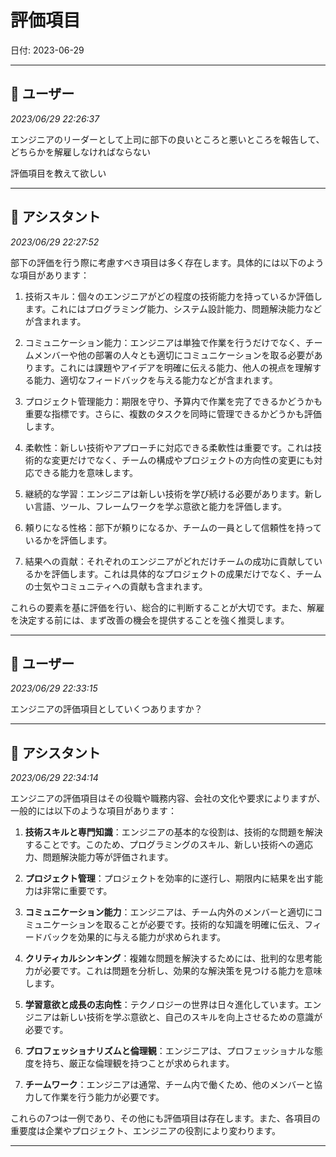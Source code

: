 # 評価項目

日付: 2023-06-29

---

## 👤 ユーザー
*2023/06/29 22:26:37*

エンジニアのリーダーとして上司に部下の良いところと悪いところを報告して、どちらかを解雇しなければならない

評価項目を教えて欲しい

---

## 🤖 アシスタント
*2023/06/29 22:27:52*

部下の評価を行う際に考慮すべき項目は多く存在します。具体的には以下のような項目があります：

1. 技術スキル：個々のエンジニアがどの程度の技術能力を持っているか評価します。これにはプログラミング能力、システム設計能力、問題解決能力などが含まれます。

2. コミュニケーション能力：エンジニアは単独で作業を行うだけでなく、チームメンバーや他の部署の人々とも適切にコミュニケーションを取る必要があります。これには課題やアイデアを明確に伝える能力、他人の視点を理解する能力、適切なフィードバックを与える能力などが含まれます。

3. プロジェクト管理能力：期限を守り、予算内で作業を完了できるかどうかも重要な指標です。さらに、複数のタスクを同時に管理できるかどうかも評価します。

4. 柔軟性：新しい技術やアプローチに対応できる柔軟性は重要です。これは技術的な変更だけでなく、チームの構成やプロジェクトの方向性の変更にも対応できる能力を意味します。

5. 継続的な学習：エンジニアは新しい技術を学び続ける必要があります。新しい言語、ツール、フレームワークを学ぶ意欲と能力を評価します。

6. 頼りになる性格：部下が頼りになるか、チームの一員として信頼性を持っているかを評価します。

7. 結果への貢献：それぞれのエンジニアがどれだけチームの成功に貢献しているかを評価します。これは具体的なプロジェクトの成果だけでなく、チームの士気やコミュニティへの貢献も含まれます。

これらの要素を基に評価を行い、総合的に判断することが大切です。また、解雇を決定する前には、まず改善の機会を提供することを強く推奨します。

---

## 👤 ユーザー
*2023/06/29 22:33:15*

エンジニアの評価項目としていくつありますか？

---

## 🤖 アシスタント
*2023/06/29 22:34:14*

エンジニアの評価項目はその役職や職務内容、会社の文化や要求によりますが、一般的には以下のような項目があります：

1. **技術スキルと専門知識**：エンジニアの基本的な役割は、技術的な問題を解決することです。このため、プログラミングのスキル、新しい技術への適応力、問題解決能力等が評価されます。

2. **プロジェクト管理**：プロジェクトを効率的に遂行し、期限内に結果を出す能力は非常に重要です。

3. **コミュニケーション能力**：エンジニアは、チーム内外のメンバーと適切にコミュニケーションを取ることが必要です。技術的な知識を明確に伝え、フィードバックを効果的に与える能力が求められます。

4. **クリティカルシンキング**：複雑な問題を解決するためには、批判的な思考能力が必要です。これは問題を分析し、効果的な解決策を見つける能力を意味します。

5. **学習意欲と成長の志向性**：テクノロジーの世界は日々進化しています。エンジニアは新しい技術を学ぶ意欲と、自己のスキルを向上させるための意識が必要です。

6. **プロフェッショナリズムと倫理観**：エンジニアは、プロフェッショナルな態度を持ち、厳正な倫理観を持つことが求められます。

7. **チームワーク**：エンジニアは通常、チーム内で働くため、他のメンバーと協力して作業を行う能力が必要です。

これらの7つは一例であり、その他にも評価項目は存在します。また、各項目の重要度は企業やプロジェクト、エンジニアの役割により変わります。

---
